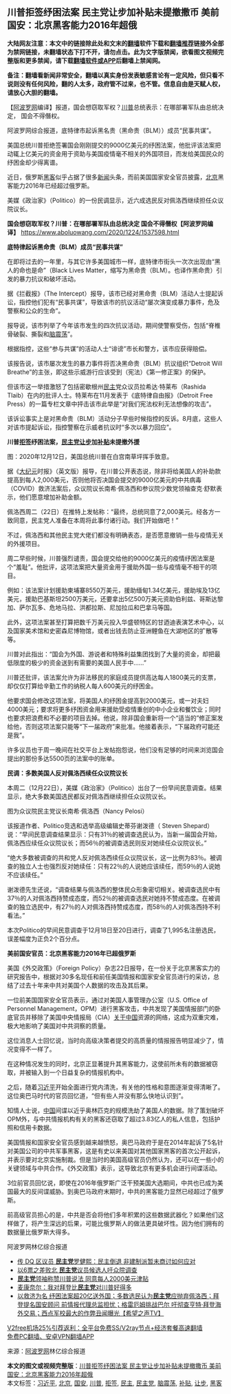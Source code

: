 <h2>川普拒签纾困法案 民主党让步加补贴未提撤撒币 美前国安：北京黑客能力2016年超俄</h2> <p class="notice"><b>大陆网友注意：本文中的链接除此处和文末的<a href="https://github.com/bannedbook/fanqiang" >翻墙</a>软件下载和<a href="https://github.com/killgcd/justmysocks/blob/master/README.md">翻墙推荐</a>链接外全部为禁网链接，未翻墙状态下打不开，请勿点击。此为文字版禁闻，欲看图文视频完整版和更多禁闻，请下载<a href="https://github.com/bannedbook/fanqiang">翻墙软件或APP</a>后翻墙上禁闻网。</p><p>备注：翻墙看新闻非常安全，翻墙以真实身份发表敏感言论有一定风险，但只看不说则没有任何风险，翻的人太多，政府管不过来，也不管。信息自由是天赋人权，请放心大胆的翻墙。</b></p>  <div class="entry"> <p>【<span class='wp_keywordlink_affiliate'><a href="https://www.aboluowang.com/" title="阿波罗网" target="_blank">阿波罗网</a></span>编译】报道，国会想窃取军权？<a href="https://www.bannedbook.org/bnews/tag/%e5%b7%9d%e6%99%ae/" class="st_tag internal_tag" rel="tag" title="标签 川普 下的日志">川普</a>总统表示：在哪部署军队由总统决定， 国会不得僭权。</p> <p>阿波罗网综合报道，底特律市起诉黑名贵（黑命贵（BLM））成员“民事共谋”。</p> <p>美国总统川普拒绝签署国会刚刚提交的9000亿美元的纾困法案，他批评该法案把动辄上亿美元的资金用于资助与美国疫情毫不相关的外国项目，而发给美国民众的纾困金却少得离谱。</p> <p>近日，俄罗斯<a href="https://www.bannedbook.org/bnews/tag/%e9%bb%91%e5%ae%a2/" class="st_tag internal_tag" rel="tag" title="标签 黑客 下的日志">黑客</a>似乎占据了很多<span class='wp_keywordlink_affiliate'><a href="https://www.bannedbook.org/" title="新闻">新闻</a></span>头条，而前美国国家安全官员披露，<a href="https://www.bannedbook.org/bnews/tag/%e5%8c%97%e4%ba%ac/" class="st_tag internal_tag" rel="tag" title="标签 北京 下的日志">北京</a>黑客能力2016年已经超过俄罗斯。</p> <p>美媒《政治家》（Politico）的一份民调显示，近六成选民反对佩洛西继续担任众议院议长。</p> <p><strong>国会想窃取军权？川普：在哪部署军队由总统决定 国会不得僭权【阿波罗网编译】</strong> <a href="https://www.aboluowang.com/2020/1224/1537598.html">https://www.aboluowang.com/2020/1224/1537598.html</a></p> <p><strong>底特律起诉黑命贵（BLM）成员“民事共谋”</strong></p> <p>在即将过去的一年里，与其它许多美国城市一样，底特律市街头一次次出现由“黑人的命也是命”（Black Lives Matter，缩写为黑命贵（BLM）。也译作黑命贵）引发的暴力抗议和破坏活动。</p> <p>据《拦截报》（The Intercept）报导，该市已经对黑命贵（BLM）活动人士提起诉讼，指控他们犯有“民事共谋”，导致该市的抗议活动“屡次演变成暴力事件，危及警察和公众的生命”。</p> <p>报导说，该市列举了今年该市发生的四次抗议活动，期间使警察受伤，包括“脊椎骨破裂、撕裂和<a href="https://www.bannedbook.org/bnews/tag/%E8%84%91%E9%9C%87%E8%8D%A1/" class="st_tag internal_tag" rel="tag" title="标签 脑震荡 下的日志">脑震荡</a>”。</p> <p>根据指控，这些“参与共谋”的活动人士“诽谤”市长和警方，该市应获得赔偿。</p>  <p>该报告说，该市屡次发生的暴力事件将否决黑命贵（BLM）抗议组织“Detroit Will Breathe”的主张，即这些示威游行应该受到（宪法）《第一修正案》的保护。</p> <p>但该市这一举措激怒了包括密歇根州<a href="https://www.bannedbook.org/bnews/tag/%e6%b0%91%e4%b8%bb/" class="st_tag internal_tag" rel="tag" title="标签 民主 下的日志">民主</a>党众议员拉希达·特莱布（Rashida Tlaib）在内的批评人士。特莱布在11月发表于《底特律自由报》（Detroit Free Press）的一篇专栏文章中抨击该市此举是“对我们宪法权利无法想像的攻击”。</p> <p>该诉讼事实上是对黑命贵（BLM）活动分子早些时候指控的反诉。8月底，这些人对该市提起诉讼，指控警察在示威者抗议时“多次以暴力回应”。</p> <p><strong>川普<a href="https://www.bannedbook.org/bnews/tag/%E6%8B%92%E7%AD%BE/" class="st_tag internal_tag" rel="tag" title="标签 拒签 下的日志">拒签</a>纾困法案，<a href="https://www.bannedbook.org/bnews/tag/%e6%b0%91%e4%b8%bb%e5%85%9a/" class="st_tag internal_tag" rel="tag" title="标签 民主党 下的日志">民主党</a><a href="https://www.bannedbook.org/bnews/tag/%E8%AE%A9%E6%AD%A5/" class="st_tag internal_tag" rel="tag" title="标签 让步 下的日志">让步</a>加<a href="https://www.bannedbook.org/bnews/tag/%E8%A1%A5%E8%B4%B4/" class="st_tag internal_tag" rel="tag" title="标签 补贴 下的日志">补贴</a>未提撤外援</strong></p> <p>图：2020年12月12日，美国总统川普在白宫南草坪挥手致意。</p> <p>据《<span class='wp_keywordlink_affiliate'><a href="http://www.epochtimes.com/" title="大纪元" target="_blank">大纪元</a></span>时报》（英文版）报导，在川普公开表态说，除非将给美国人的补助款提高到每人2,000美元，否则他将否决国会提交的9000亿美元的中共病毒（COVID）救济法案后，众议院议长南希·佩洛西和参议院少数党领袖查克·舒默表示，他们愿意增加补助金额。</p> <p>佩洛西周二（22日）在推特上发帖称：“最终，总统同意了2,000美元。经各方一致同意，民主党人准备在本周将此事付诸行动。我们开始做吧！”</p> <p>不过，佩洛西和其他民主党大佬们都没有明确表态，是否愿意撤销一些与疫情无关的外援项目。</p> <p>周二早些时候，川普强烈谴责，国会提交给他的9000亿美元的疫情纾困法案是个“羞耻”。他批评，这项法案把大量资金用于援助外国一些与疫情毫不相干的项目。</p> <p>例如：该法案计划援助柬埔寨8550万美元，援助缅甸1.34亿美元，援助埃及13亿美元，援助巴基斯坦2500万美元，还要拿出5亿500万美元资助伯利兹、哥斯达黎加、萨尔瓦多、危地马拉、洪都拉斯、尼加拉瓜和巴拿马等国。</p> <p>此外，这项法案甚至打算把数千万美元投入华盛顿特区的甘迺迪表演艺术中心，以及国家美术馆和史密森尼博物馆，或者出钱去防止亚洲鲤鱼在大湖地区的扩散等等。</p>  <p>川普对此指出：“国会为外国、游说者和特殊利益集团找到了大量的资金，却把最低限度的极少的资金送到有需要的美国人民手中……”</p> <p>川普还批评，该法案允许为非法移民的家庭成员提供高达每人1800美元的支票，却仅仅打算给辛勤工作的纳税人每人600美元的纾困金。</p> <p>他要求国会修改这项法案，将美国人的纾困金提高到2000美元，或一对夫妇4000美元；要求将更多纾困资金用来援助受疫情重创的中小企业和餐饮业；同时也要求把浪费和不必要的项目去掉。他说，除非国会重新将一个“适当的”修正案发给他，否则这项法案只能等“下一届政府”来批准。他接着表示，“下届政府可能还是我”。</p> <p>许多议员也于周一晚间在社交平台上发帖抱怨说，他们没有足够的时间来浏览国会提出的那份多达5500页的法案中的账单。</p> <p><strong>民调：多数美国人反对佩洛西续任众议院议长</strong></p> <p>本周二（12月22日），美媒《政治家》（Politico）出台了一份早间民意调查。结果显示，绝大多数美国选民都反对佩洛西继续担任众议院议长。</p> <p>图为众议院民主党议长南希·佩洛西（Nancy Pelosi）</p> <p>该报道作者、Politico竞选和选举高级编辑史蒂芬谢泼德（ Steven Shepard）说：“早间民意调查结果显示：只有31％的被调查选民认为，当新一届国会开始，佩洛西应续任众议院议长；而56％的被调查选民则反对她续任众议院议长。”</p> <p>“绝大多数被调查的共和党人反对佩洛西续任众议院议长，这一比例为83％。被调查的独立人士也强烈反对她续任：只有22％的人说她应该续任，而59％的人说她不应该续任。”</p> <p>谢泼德先生还说，“调查结果与佩洛西的整体民众形象密切相关。被调查选民中有37％的人对佩洛西持赞成态度，而52％的被调查选民对她持不赞成态度。在被调查的独立选民中，有27％的人对佩洛西持赞成态度，而58％的人对佩洛西持不利看法。”</p> <p>本次Politico的早间民意调查于12月18日至20日进行，调查了1,995名注册选民，误差幅度为正负2个百分点。</p>  <p><strong>美前国安官员：北京黑客能力2016年已超俄罗斯</strong></p> <p>美国《外交政策》（Foreign Policy）杂志22日报导，在一份关于北京黑客实力的研究报告中，根据对30多名现任和前任美国情报和国家安全官员进行的采访，总结了过去十年来中共对美国个人数据的攻击及其后果。</p> <p>一位前美国国家安全官员表示，通过对美国人事管理办公室（U.S. Office of Personnel Management，OPM）进行黑客攻击，中共发现了美国情报部门的卧底官员并移除了美国中央情报局（CIA）<span class='wp_keywordlink'><a href="https://www.bannedbook.org/forum2/topic19.html" title="关于中国的一百个常识" target="_blank">关于中国</a></span>资源的网络，这成为双重灾难，极大地影响了美国对中共洞察的质量。</p> <p>这位消息人士回忆说，当时向高级决策者提交的高质量的情报报告明显减少了，情况变得不一样了。</p> <p>在这种情况发生的同时，北京正显著提升其黑客能力，这使前所未有的数据被窃取，并被输入到一个日益复杂的情报机构中。</p> <p>之后，随着<a href="https://www.bannedbook.org/bnews/tag/%e4%b9%a0%e8%bf%91%e5%b9%b3/" class="st_tag internal_tag" rel="tag" title="标签 习近平 下的日志">习近平</a>开始全面进行党内清洗，有关他的性格和意图逐渐变得清晰了。这位奥巴马时代的官员回忆道，“但有些人并没有那么快地认识到”。</p> <p>知情人士说，<span class='wp_keywordlink_affiliate'><a href="https://www.bannedbook.org/" title="中国" target="_blank">中国</a></span>间谍以近乎奥林匹克的规模洗劫了美国人的数据。除了策划破坏OPM外，与中共情报机构有关的黑客还窃取了超过3.83亿人的私人信息，包括护照和信用卡数据。</p> <p>美国情报和国家安全官员感到越来越愤怒，奥巴马政府于是在2014年起诉了5名针对美国公司的中共军事黑客，这是有史以来美国对其他国家黑客的首次公开起诉，并表示要对北京实施制裁。但是当时的美国高级官员仍然认为，还可以在一些小的关键领域与中共合作。《外交政策》表示，这导致北京有更多机会进行间谍活动。</p> <p>3位前官员回忆说，即使在2016年俄罗斯广泛干预美国大选期间，中共也已成为美国最大的反间谍威胁。到奥巴马政府末期时，中共的黑客能力显然已经超过了俄罗斯。</p> <p>前高级官员担心的是，中共是否会将他们多年积累的这些数据武器化？如果他们这样做了，将产生深远的后果，可能比俄罗斯人的做法更具破坏性。因为他们拥有的数据量比俄罗斯大得多。</p> <p>阿波罗网林亿综合报道</p>  <ul class='op-related-articles' title='相关阅读'> <li><a href='https://www.bannedbook.org/bnews/comments/20201224/1454019.html' target='_blank'>传 DQ 区议员 <b>民主党</b>罗健熙：民主倒退 非建制派暂未商讨如何应对</a></li> <li><a href='https://www.bannedbook.org/bnews/cnnews/20201224/1453964.html' target='_blank'>以6票之差败北 <b>民主党</b>议员候选人吁众院调查</a></li> <li><a href='https://www.bannedbook.org/bnews/comments/20201224/1453693.html' target='_blank'><b>民主党</b>领袖称赞川普说法 同意每人2000美元津贴</a></li> <li><a href='https://www.bannedbook.org/bnews/comments/20201223/1453635.html' target='_blank'>麦康奈尔：我对拜登比<b>民主党</b>对川普好得多</a></li> <li><a href='https://www.bannedbook.org/bnews/cbnews/20201223/1453190.html' target='_blank'>以救济为名 纾困法案超20亿送外国；多数选民认为<b>民主党</b>应抛弃佩洛西；拜登提名国安顾问 前情报代理总监担忧；格雷厄姆挑战巴尔 吁彻查亨特‧拜登海外交易；西点军校最大的作弊丑闻曝光【希望之声TV】</a></li> </ul> <p class="texttj"> <a href="https://www.bannedbook.org/forum23/topic22702.html" target="_blank">V2free机场25%引荐返利：全平台免费SS/V2ray节点+经济套餐高速翻墙</a><br/> <a href="https://github.com/bannedbook/fanqiang/wiki/%E7%A6%81%E9%97%BB%E7%BD%91%E5%AE%89%E5%8D%93%E7%BF%BB%E5%A2%99%E6%96%B0%E9%97%BBAPP" target="_blank">免费PC翻墙、安卓VPN翻墙APP</a></p><p> 来源：<a href="https://www.aboluowang.com/2020/1224/1537743.html" target="_blank">阿波罗网</a>林亿综合报道 </p><a name='sharetosocial'></a>       <div><b>本文的图文或视频完整版</b>：<a href='https://www.bannedbook.org/bnews/topimagenews/20201224/1454290.html'>川普拒签纾困法案 民主党让步加补贴未提撤撒币 美前国安：北京黑客能力2016年超俄</a></div>  </div><!--END ENTRY--> <div class="postfooter"> <div>本文标签：<a href="https://www.bannedbook.org/bnews/tag/%e4%b9%a0%e8%bf%91%e5%b9%b3/" rel="tag">习近平</a>, <a href="https://www.bannedbook.org/bnews/tag/%e5%8c%97%e4%ba%ac/" rel="tag">北京</a>, <a href="https://www.bannedbook.org/bnews/tag/%E5%9B%BD%E5%AE%89/" rel="tag">国安</a>, <a href="https://www.bannedbook.org/bnews/tag/%e5%b7%9d%e6%99%ae/" rel="tag">川普</a>, <a href="https://www.bannedbook.org/bnews/tag/%E6%8B%92%E7%AD%BE/" rel="tag">拒签</a>, <a href="https://www.bannedbook.org/bnews/tag/%e6%b0%91%e4%b8%bb/" rel="tag">民主</a>, <a href="https://www.bannedbook.org/bnews/tag/%e6%b0%91%e4%b8%bb%e5%85%9a/" rel="tag">民主党</a>, <a href="https://www.bannedbook.org/bnews/tag/%E8%84%91%E9%9C%87%E8%8D%A1/" rel="tag">脑震荡</a>, <a href="https://www.bannedbook.org/bnews/tag/%E8%A1%A5%E8%B4%B4/" rel="tag">补贴</a>, <a href="https://www.bannedbook.org/bnews/tag/%E8%AE%A9%E6%AD%A5/" rel="tag">让步</a>, <a href="https://www.bannedbook.org/bnews/tag/%e9%bb%91%e5%ae%a2/" rel="tag">黑客</a></div>  </div><!--END POSTFOOTER--> 